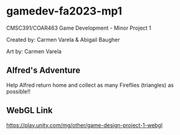 # gamedev-fa2023-mp1
CMSC391/COAR463 Game Development - Minor Project 1

Created by: Carmen Varela & Abigail Baugher

Art by: Carmen Varela

## Alfred's Adventure 
Help Alfred return home and collect as many Fireflies (triangles) as possible!!

## WebGL Link
<https://play.unity.com/mg/other/game-design-project-1-webgl>
